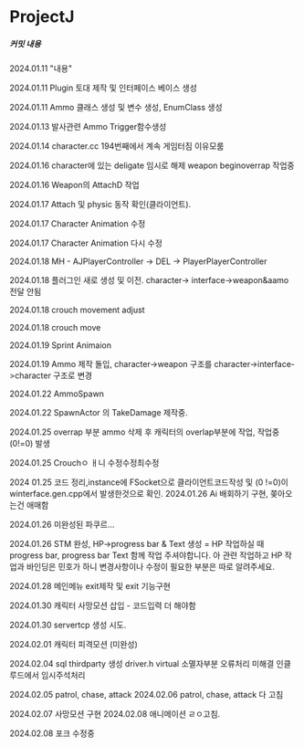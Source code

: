 ProjectJ
=============


##### 커밋 내용
2024.01.11 "내용"

2024.01.11 Plugin 토대 제작 및 인터페이스 베이스 생성 

2024.01.11 Ammo 클래스 생성 및 변수 생성, EnumClass 생성

2024.01.13  발사관련 Ammo Trigger함수생성

2024.01.14 character.cc 194번째에서 계속 게임터짐 이유모룸

2024.01.16 character에 있는 deligate 임시로 해제 weapon beginoverrap 작업중

2024.01.16 Weapon의 AttachD 작업

2024.01.17 Attach 및 physic 동작 확인(클라이언트).

2024.01.17 Character Animation 수정

2024.01.17 Character Animation 다시 수정

2024.01.18 MH - AJPlayerController -> DEL -> PlayerPlayerController

2024.01.18 플러그인 새로 생성 및 이전. character-> interface->weapon&aamo 전달 안됨

2024.01.18 crouch movement adjust 

2024.01.18 crouch move 

2024.01.19 Sprint Animaion 

2024.01.19 Ammo 제작 돌입, character->weapon 구조를 character->interface->character 구조로 변경

2024.01.22 AmmoSpawn

2024.01.22 SpawnActor 의 TakeDamage 제작중.

2024.01.25 overrap 부분 ammo 삭제 후 캐릭터의 overlap부분에 작업, 작업중(0!=0) 발생

2024.01.25 Crouchㅇ ㅐ니 수정수정최수정

2024 01.25 코드 정리,instance에 FSocket으로 클라이언트코드작성 및 (0 !=0)이 winterface.gen.cpp에서 발생한것으로 확인.
2024.01.26 Ai 배회하기 구현, 쫒아오는건 애매함

2024.01.26 미완성된 파쿠르...

2024.01.26 STM 완성, HP->progress bar & Text 생성 = HP 작업하실 때 progress bar, progress bar Text 함께 작업 주셔야합니다. 아 관련 작업하고 HP 작업과 바인딩은 민호가 하니 변경사항이나 수정이 필요한 부분은 따로 알려주세요. 

2024.01.28  메인메뉴 exit제작 및 exit 기능구현

2024.01.30 캐릭터 사망모션 삽입 - 코드입력 더 해야함

2024.01.30 servertcp 생성 시도.

2024.02.01 캐릭터 피격모션 (미완성)

2024.02.04 sql thirdparty 생성 driver.h virtual 소멸자부분 오류처리 미해결 인클루드에서 임시주석처리

2024.02.05 patrol, chase, attack 
2024.02.06 patrol, chase, attack 다 고침

2024.02.07 사망모션 구현
2024.02.08 애니메이션 ㄹㅇ고침.

2024.02.08 포크 수정중